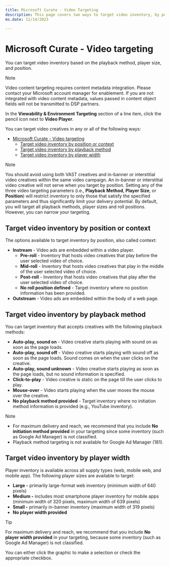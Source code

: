 ```yaml
---
title: Microsoft Curate - Video Targeting
description: This page covers two ways to target video inventory, by position or context and by playback method.
ms.date: 11/14/2023

---
```



# Microsoft Curate - Video targeting

You can target video inventory based on the playback method, player size, and position.

> [!NOTE]
> Video content targeting requires content metadata integration. Please contact your Microsoft account manager for enablement. If you are not integrated with video content metadata, values passed in content object fields will not be transmitted to DSP partners.

In the **Viewability & Environment Targeting** section of a line item, click the pencil icon next to **Video Player**.

You can target video creatives in any or all of the following ways:

- [Microsoft Curate - Video targeting](#microsoft-curate---video-targeting)
  - [Target video inventory by position or context](#target-video-inventory-by-position-or-context)
  - [Target video inventory by playback method](#target-video-inventory-by-playback-method)
  - [Target video inventory by player width](#target-video-inventory-by-player-width)

> [!NOTE]
> You should avoid using both VAST creatives and in-banner or interstitial video creatives within the same video campaign. An in-banner or interstitial video creative will not serve when you target by position. Setting any of the three video targeting parameters (i.e., **Playback Method**, **Player Size**, or **Position**) will restrict inventory to only those that satisfy the specified parameters and thus significantly limit your delivery potential. By default, you will target all playback methods, player sizes and roll positions. However, you can narrow your targeting.

## Target video inventory by position or context

The options available to target inventory by position, also called context:

- **Instream** - Video ads are embedded within a video player.
  - **Pre-roll** - Inventory that hosts video creatives that play before the user selected video of choice.
  - **Mid-roll** - Inventory that hosts video creatives that play in the middle of the user selected video of choice.
  - **Post-roll** - Inventory that hosts video creatives that play after the user selected video of choice.
  - **No roll position defined** - Target inventory where no position information has been provided.
- **Outstream** - Video ads are embedded within the body of a web page.

## Target video inventory by playback method

You can target inventory that accepts creatives with the following playback methods:

- **Auto-play, sound on** - Video creative starts playing with sound on as soon as the page loads.
- **Auto-play, sound off** - Video creative starts playing with sound off as soon as the page loads. Sound comes on when the user clicks on the creative.
- **Auto-play, sound unknown** - Video creative starts playing as soon as the page loads, but no sound information is specified.
- **Click-to-play** - Video creative is static on the page till the user clicks to play.
- **Mouse-over** - Video starts playing when the user moves the mouse over the creative.
- **No playback method provided** - Target inventory where no initiation method information is provided (e.g., YouTube inventory).

> [!NOTE]
>
> - For maximum delivery and reach, we recommend that you include **No initiation method provided** in your targeting since some inventory (such as Google Ad Manager) is not classified.
> - Playback method targeting is not available for Google Ad Manager (181).

## Target video inventory by player width

Player inventory is available across all supply types (web, mobile web, and mobile app). The following player sizes are available to target:

- **Large -** primarily large-format web inventory (minimum width of 640 pixels)
- **Medium -** includes most smartphone player inventory for mobile apps (minimum width of 320 pixels, maximum width of 639 pixels)
- **Small -** primarily in-banner inventory (maximum width of 319 pixels)
- **No player width provided**

> [!TIP]
> For maximum delivery and reach, we recommend that you include **No player width provided** in your targeting, because some inventory (such as Google Ad Manager) is not classified.

You can either click the graphic to make a selection or check the appropriate checkbox.
